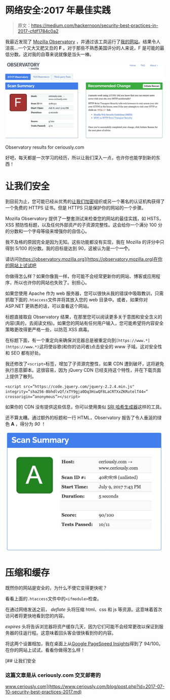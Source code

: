 # 网络安全:2017 年最佳实践

> 原文：<https://medium.com/hackernoon/security-best-practices-in-2017-cfdf1784c0a2>

我最近发现了 [Mozilla Observatory](https://observatory.mozilla.org) ，并通过该工具运行了[我的网站](https://www.ceriously.com)。结果令人沮丧…一个又大又肥又丑的 **F** 。对于那些不熟悉美国评分的人来说，F 是可能的最低分数。这对我的自尊来说就像是当头一棒。

![](img/a6168d83b775ed078f94716ac1e9cd53.png)

Observatory results for ceriously.com

好吧，每天都是一次学习的经历，所以让我们深入一点，也许你也能学到新的东西！

# 让我们安全

到目前为止，您可能已经从优秀的[让我们加密](https://letsencrypt.org/)组织或另一个著名的认证机构获得了一个免费的 HTTPS 证书。但是 HTTPS 只是保护你的网站的一个步骤。

Mozilla Observatory 提供了一整套测试来检查您的网站的最佳实践，如 HSTS，XSS 预防性标题，以及任何外部资产的子资源完整性。这会给你一个满分 100 分的分数和一个字母等级来增强你的自信心。

我不及格的原因完全是因为无知。这些功能都没有实现，我在 Mozilla 的评分中只得到 5/100 的分数。我的目标是达到 90，这被认为是一个**一个**。

请访问[https://observatory.mozilla.org](https://observatory.mozilla.org)在你的网站上试试吧

你做得怎么样？如果你像我一样，你可能不会经常更新你的网站、博客或应用程序，所以也许你的网站也失败了。别担心。

如果您使用 Apache 作为 web 服务器，您可以很快从我的错误中吸取教训，只需抓取下面的`.htaccess`文件并将其放入您的 web 目录中。或者，如果你对 ASP.NET 更熟悉的话，可以查看这个网站。

标题直接取自 Observatory 结果，在那里您可以阅读更多关于意图和安全含义的内容(真的，去阅读文档)。如果您的网站有任何用户输入，您可能希望将内容安全策略更改得更严格一些，以防范 XSS 病毒。

在标题下面，有一个重定向来确保浏览器总是被重定向到`[https://www.*](https://www.*)`这将使谷歌(和你的访问者)点击安全的 www 子域。这对安全性和 SEO 都有好处。

我还修改了`<script>`标签，增加了子资源完整性，如果 CDN 遭到破坏，这将避免执行恶意脚本。这很容易，因为 jQuery CDN 已经支持这个特性，并在下载页面上提供了散列。

```
<script src=”https://code.jquery.com/jquery-2.2.4.min.js" integrity=”sha256-BbhdlvQf/xTY9gja0Dq3HiwQF8LaCRTXxZKRutelT44=” crossorigin=”anonymous”></script>
```

如果你的 CDN 没有提供这些信息，你可以使用类似 [SRI 哈希生成器](https://www.srihash.org/)这样的工具。

还不算太糟。通过额外的标题和一行 HTML，Observatory 报告了令人垂涎的绿色 **A** ，得分为 *90* ！

![](img/ae20601148b9f9b623152940bf1aed16.png)

# 压缩和缓存

既然你的网站是安全的，为什么不使它变得更快呢？

看看上面的`.htaccess`文件中的`<ifmodule>`检查。

在通过网络发送之前， *deflate* 头将压缩 html、css 和 js 等资源。这意味着首次访问者将更快地看到您的内容。

*expires* 头将告诉浏览器将资产缓存几天，因为它们可能不会经常更改以保证到服务器的往返行程。这意味着回头客会很快看到你的内容。

将这两个设置相加，我在桌面上从[Google PageSpeed Insights](https://developers.google.com/speed/pagespeed/insights/)得到了 94/100。在你的网站上试试，看看你做得怎么样！

[](https://www.ceriously.com/blog/post.php?id=2017-07-10-security-best-practices-2017.md) [## 让我们安全

### 这篇文章是从 ceriously.com 交叉邮寄的

www.ceriously.com](https://www.ceriously.com/blog/post.php?id=2017-07-10-security-best-practices-2017.md)